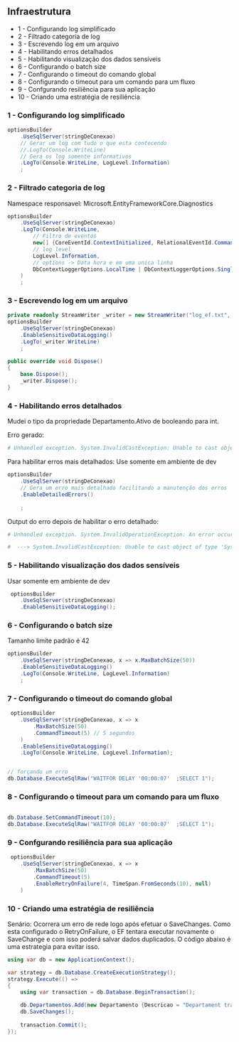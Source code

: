 ## Infraestrutura

* 1 - Configurando log simplificado
* 2 - Filtrado categoria de log
* 3 - Escrevendo log em um arquivo
* 4 - Habilitando erros detalhados
* 5 - Habilitando visualização dos dados sensíveis
* 6 - Configurando o batch size
* 7 - Configurando o timeout do comando global
* 8 - Configurando o timeout para um comando para um fluxo
* 9 - Confgurando resiliência para sua aplicação
* 10 - Criando uma estratégia de resiliência



### 1 - Configurando log simplificado
```c#
optionsBuilder    
    .UseSqlServer(stringDeConexao)    
    // Gerar um log com tudo o que esta contecendo
    //.LogTo(Console.WriteLine)
    // Gera os log somente informativos
    .LogTo(Console.WriteLine, LogLevel.Information)
    ;
```


### 2 - Filtrado categoria de log

Namespace responsavel: Microsoft.EntityFrameworkCore.Diagnostics

```c#
optionsBuilder
    .UseSqlServer(stringDeConexao)                
    .LogTo(Console.WriteLine,
        // Filtro de eventos
        new[] {CoreEventId.ContextInitialized, RelationalEventId.CommandExecuted},
        // log level
        LogLevel.Information,
        // options -> Data hora e em uma unica linha
        DbContextLoggerOptions.LocalTime | DbContextLoggerOptions.SingleLine
    )
    ;
```

### 3 - Escrevendo log em um arquivo
```c#
private readonly StreamWriter _writer = new StreamWriter("log_ef.txt", true);
optionsBuilder
    .UseSqlServer(stringDeConexao)
    .EnableSensitiveDataLogging()
    .LogTo(_writer.WriteLine)
    ;

public override void Dispose()
{
    base.Dispose();
    _writer.Dispose();
}
```


### 4 - Habilitando erros detalhados

Mudei o tipo da propriedade Departamento.Ativo de booleando para int.

Erro gerado:
```bash
# Unhandled exception. System.InvalidCastException: Unable to cast object of type 'System.Boolean' to type 'System.Int32'.

```

Para habilitar erros mais detalhados:
Use somente em ambiente de dev

```c#
optionsBuilder
    .UseSqlServer(stringDeConexao)
    // Gera um erro mais detalhado facilitando a manutenção dos erros
    .EnableDetailedErrors()
    
    ;

```

Output do erro depois de habilitar o erro detalhado:

```bash
# Unhandled exception. System.InvalidOperationException: An error occurred while reading a database value for property 'Departamento.Ativo'. The expected type was 'System.Int32' but the actual value was of type 'System.Boolean'.

#  ---> System.InvalidCastException: Unable to cast object of type 'System.Boolean' to type 'System.Int32'.

```





### 5 - Habilitando visualização dos dados sensíveis

Usar somente em ambiente de dev

```c#
 optionsBuilder
    .UseSqlServer(stringDeConexao)
    .EnableSensitiveDataLogging();
```


### 6 - Configurando o batch size

Tamanho limite padrão é 42

```c#
optionsBuilder
    .UseSqlServer(stringDeConexao, x => x.MaxBatchSize(50))
    .EnableSensitiveDataLogging()
    .LogTo(Console.WriteLine, LogLevel.Information)
    ;
```


### 7 - Configurando o timeout do comando global
```c#
 optionsBuilder
    .UseSqlServer(stringDeConexao, x => x
        .MaxBatchSize(50)
        .CommandTimeout(5) // 5 segundos
    )
    .EnableSensitiveDataLogging()
    .LogTo(Console.WriteLine, LogLevel.Information);


// forçando um erro
db.Database.ExecuteSqlRaw("WAITFOR DELAY '00:00:07'  ;SELECT 1");
```


### 8 - Configurando o timeout para um comando para um fluxo
```c#

db.Database.SetCommandTimeout(10);
db.Database.ExecuteSqlRaw("WAITFOR DELAY '00:00:07'  ;SELECT 1");
```

### 9 - Confgurando resiliência para sua aplicação
```c#
 optionsBuilder
    .UseSqlServer(stringDeConexao, x => x
        .MaxBatchSize(50)
        .CommandTimeout(5)
        .EnableRetryOnFailure(4, TimeSpan.FromSeconds(10), null)
    )
```

### 10 - Criando uma estratégia de resiliência

Senário: Ocorrera um erro de rede logo após efetuar o SaveChanges. Como esta configurado o RetryOnFailure, o EF tentara executar novamente o SaveChange e com isso poderá salvar dados duplicados. O código abaixo é uma estrategia para evitar isso.


```c#
using var db = new ApplicationContext();

var strategy = db.Database.CreateExecutionStrategy();
strategy.Execute(() =>
{
    using var transaction = db.Database.BeginTransaction();

    db.Departamentos.Add(new Departamento {Descricao = "Departament transação"});
    db.SaveChanges();
    
    transaction.Commit();
});
```
